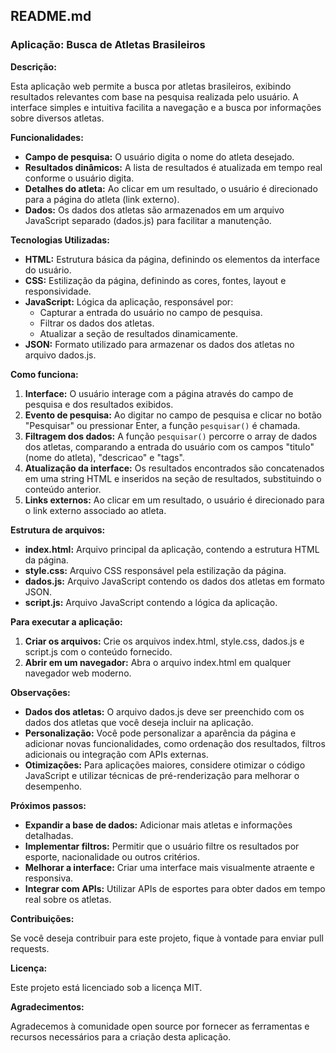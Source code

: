 ## **README.md**

### **Aplicação: Busca de Atletas Brasileiros**

**Descrição:**

Esta aplicação web permite a busca por atletas brasileiros, exibindo resultados relevantes com base na pesquisa realizada pelo usuário. A interface simples e intuitiva facilita a navegação e a busca por informações sobre diversos atletas.

**Funcionalidades:**

* **Campo de pesquisa:** O usuário digita o nome do atleta desejado.
* **Resultados dinâmicos:** A lista de resultados é atualizada em tempo real conforme o usuário digita.
* **Detalhes do atleta:** Ao clicar em um resultado, o usuário é direcionado para a página do atleta (link externo).
* **Dados:** Os dados dos atletas são armazenados em um arquivo JavaScript separado (dados.js) para facilitar a manutenção.

**Tecnologias Utilizadas:**

* **HTML:** Estrutura básica da página, definindo os elementos da interface do usuário.
* **CSS:** Estilização da página, definindo as cores, fontes, layout e responsividade.
* **JavaScript:** Lógica da aplicação, responsável por:
    * Capturar a entrada do usuário no campo de pesquisa.
    * Filtrar os dados dos atletas.
    * Atualizar a seção de resultados dinamicamente.
* **JSON:** Formato utilizado para armazenar os dados dos atletas no arquivo dados.js.

**Como funciona:**

1. **Interface:** O usuário interage com a página através do campo de pesquisa e dos resultados exibidos.
2. **Evento de pesquisa:** Ao digitar no campo de pesquisa e clicar no botão "Pesquisar" ou pressionar Enter, a função `pesquisar()` é chamada.
3. **Filtragem dos dados:** A função `pesquisar()` percorre o array de dados dos atletas, comparando a entrada do usuário com os campos "titulo" (nome do atleta), "descricao" e "tags".
4. **Atualização da interface:** Os resultados encontrados são concatenados em uma string HTML e inseridos na seção de resultados, substituindo o conteúdo anterior.
5. **Links externos:** Ao clicar em um resultado, o usuário é direcionado para o link externo associado ao atleta.

**Estrutura de arquivos:**

* **index.html:** Arquivo principal da aplicação, contendo a estrutura HTML da página.
* **style.css:** Arquivo CSS responsável pela estilização da página.
* **dados.js:** Arquivo JavaScript contendo os dados dos atletas em formato JSON.
* **script.js:** Arquivo JavaScript contendo a lógica da aplicação.

**Para executar a aplicação:**

1. **Criar os arquivos:** Crie os arquivos index.html, style.css, dados.js e script.js com o conteúdo fornecido.
2. **Abrir em um navegador:** Abra o arquivo index.html em qualquer navegador web moderno.

**Observações:**

* **Dados dos atletas:** O arquivo dados.js deve ser preenchido com os dados dos atletas que você deseja incluir na aplicação.
* **Personalização:** Você pode personalizar a aparência da página e adicionar novas funcionalidades, como ordenação dos resultados, filtros adicionais ou integração com APIs externas.
* **Otimizações:** Para aplicações maiores, considere otimizar o código JavaScript e utilizar técnicas de pré-renderização para melhorar o desempenho.

**Próximos passos:**

* **Expandir a base de dados:** Adicionar mais atletas e informações detalhadas.
* **Implementar filtros:** Permitir que o usuário filtre os resultados por esporte, nacionalidade ou outros critérios.
* **Melhorar a interface:** Criar uma interface mais visualmente atraente e responsiva.
* **Integrar com APIs:** Utilizar APIs de esportes para obter dados em tempo real sobre os atletas.

**Contribuições:**

Se você deseja contribuir para este projeto, fique à vontade para enviar pull requests.

**Licença:**

Este projeto está licenciado sob a licença MIT.

**Agradecimentos:**

Agradecemos à comunidade open source por fornecer as ferramentas e recursos necessários para a criação desta aplicação.
